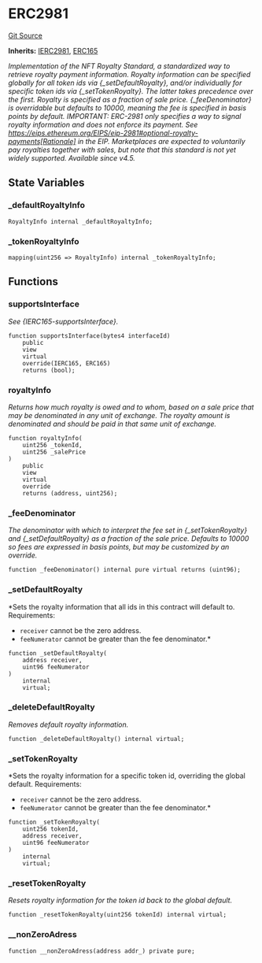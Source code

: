 # ERC2981
[Git Source](https://github.com/ContractLabs/foundry-bountykinds-contract/blob/67e6855d3beabdf242cc0b51d9e53b087a5235b9/src/oz-custom/oz/token/common/ERC2981.sol)

**Inherits:**
[IERC2981](/src/oz-custom/oz/interfaces/IERC2981.sol/interface.IERC2981.md), [ERC165](/src/oz-custom/oz/utils/introspection/ERC165.sol/abstract.ERC165.md)

*Implementation of the NFT Royalty Standard, a standardized way to
retrieve royalty payment information.
Royalty information can be specified globally for all token ids via
{_setDefaultRoyalty}, and/or individually for
specific token ids via {_setTokenRoyalty}. The latter takes precedence over
the first.
Royalty is specified as a fraction of sale price. {_feeDenominator} is
overridable but defaults to 10000, meaning the
fee is specified in basis points by default.
IMPORTANT: ERC-2981 only specifies a way to signal royalty information and
does not enforce its payment. See
https://eips.ethereum.org/EIPS/eip-2981#optional-royalty-payments[Rationale]
in the EIP. Marketplaces are expected to
voluntarily pay royalties together with sales, but note that this standard is
not yet widely supported.
_Available since v4.5._*


## State Variables
### _defaultRoyaltyInfo

```solidity
RoyaltyInfo internal _defaultRoyaltyInfo;
```


### _tokenRoyaltyInfo

```solidity
mapping(uint256 => RoyaltyInfo) internal _tokenRoyaltyInfo;
```


## Functions
### supportsInterface

*See {IERC165-supportsInterface}.*


```solidity
function supportsInterface(bytes4 interfaceId)
    public
    view
    virtual
    override(IERC165, ERC165)
    returns (bool);
```

### royaltyInfo

*Returns how much royalty is owed and to whom, based on a sale price
that may be denominated in any unit of
exchange. The royalty amount is denominated and should be paid in that
same unit of exchange.*


```solidity
function royaltyInfo(
    uint256 _tokenId,
    uint256 _salePrice
)
    public
    view
    virtual
    override
    returns (address, uint256);
```

### _feeDenominator

*The denominator with which to interpret the fee set in
{_setTokenRoyalty} and {_setDefaultRoyalty} as a
fraction of the sale price. Defaults to 10000 so fees are expressed in
basis points, but may be customized by an
override.*


```solidity
function _feeDenominator() internal pure virtual returns (uint96);
```

### _setDefaultRoyalty

*Sets the royalty information that all ids in this contract will
default to.
Requirements:
- `receiver` cannot be the zero address.
- `feeNumerator` cannot be greater than the fee denominator.*


```solidity
function _setDefaultRoyalty(
    address receiver,
    uint96 feeNumerator
)
    internal
    virtual;
```

### _deleteDefaultRoyalty

*Removes default royalty information.*


```solidity
function _deleteDefaultRoyalty() internal virtual;
```

### _setTokenRoyalty

*Sets the royalty information for a specific token id, overriding the
global default.
Requirements:
- `receiver` cannot be the zero address.
- `feeNumerator` cannot be greater than the fee denominator.*


```solidity
function _setTokenRoyalty(
    uint256 tokenId,
    address receiver,
    uint96 feeNumerator
)
    internal
    virtual;
```

### _resetTokenRoyalty

*Resets royalty information for the token id back to the global
default.*


```solidity
function _resetTokenRoyalty(uint256 tokenId) internal virtual;
```

### __nonZeroAdress


```solidity
function __nonZeroAdress(address addr_) private pure;
```

